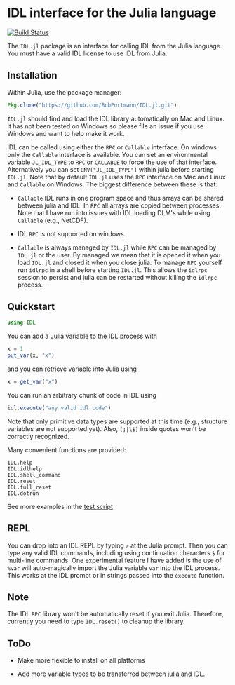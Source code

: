 # IDL interface for the Julia language

[![Build Status](https://travis-ci.org/BobPortmann/`IDL.jl`.jl.svg?branch=master)](https://travis-ci.org/BobPortmann/`IDL.jl`.jl)

The `IDL.jl` package is an interface for calling IDL from the Julia language. You must have a valid IDL license to use IDL from Julia.

## Installation

Within Julia, use the package manager:
```julia
Pkg.clone("https://github.com/BobPortmann/IDL.jl.git")
```

`IDL.jl` should find and load the IDL library automatically on Mac and Linux. It has not been tested on Windows so please file an issue if you use Windows and want to help make it work.

IDL can be called using either the `RPC` or `Callable` interface. On windows only the `Callable` interface is available. You can set an environmental variable `JL_IDL_TYPE` to `RPC` or `CALLABLE` to force the use of that interface.
Alternatively you can set `ENV["JL_IDL_TYPE"]` within julia before starting `IDL.jl`.
Note that by default `IDL.jl` uses the `RPC` interface on Mac and Linux and `Callable` on Windows. The biggest difference between these is that:

- `Callable` IDL runs in one program space and thus arrays can be shared between julia and IDL.
  In `RPC` all arrays are copied between processes. Note that I have run into issues with IDL
  loading DLM's while using `Callable` (e.g., NetCDF).

- IDL `RPC` is not supported on windows.

- `Callable` is always managed by `IDL.jl` while `RPC` can be managed by `IDL.jl` or the user.
  By managed we mean that it is opened it when you load `IDL.jl` and closed it when you close julia.
  To manage `RPC` yourself run `idlrpc` in a shell before starting `IDL.jl`. This allows the `idlrpc`
  session to persist and julia can be restarted without killing the `idlrpc` process.

## Quickstart

```julia
using IDL
```
You can add a Julia variable to the IDL process with
```julia
x = 1
put_var(x, "x")
```
and you can retrieve variable into Julia using
```julia
x = get_var("x")
```
You can run an arbitrary chunk of code in IDL using
```julia
idl.execute("any valid idl code")
```
Note that only primitive data types are supported at this time (e.g., structure variables are not supported yet). Also, `[;|\$]` inside quotes won't be correctly recognized.

Many convenient functions are provided:
```
IDL.help
IDL.idlhelp
IDL.shell_command
IDL.reset
IDL.full_reset
IDL.dotrun
```

See more examples in the [test script](test/runtests.jl)

## REPL

You can drop into an IDL REPL by typing `>` at the Julia prompt. Then you can type any valid IDL commands, including using continuation characters `$` for multi-line commands. One experimental feature I have added is the use of `%var` will auto-magically import the Julia variable `var` into the IDL process. This works at the IDL prompt or in strings passed into the `execute` function.

## Note

The IDL `RPC` library won't be automatically reset if you exit Julia. Therefore, currently you need to type `IDL.reset()` to cleanup the library.

## ToDo

- Make more flexible to install on all platforms

- Add more variable types to be transferred between julia and IDL.
